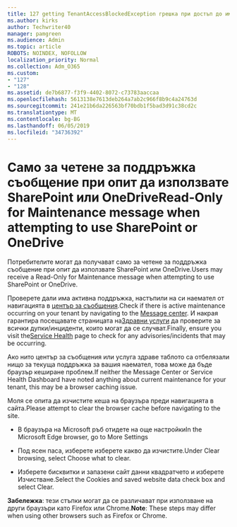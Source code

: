 ```yaml
---
title: 127 getting TenantAccessBlockedException грешка при достъп до имейл?
ms.author: kirks
author: Techwriter40
manager: pamgreen
ms.audience: Admin
ms.topic: article
ROBOTS: NOINDEX, NOFOLLOW
localization_priority: Normal
ms.collection: Adm_O365
ms.custom:
- "127"
- "128"
ms.assetid: de7b6877-f3f9-4402-8072-c73783aaccaa
ms.openlocfilehash: 5613138e7613deb264a7ab2c966f8b9c4a24763d
ms.sourcegitcommit: 241e21b6da226563bf70bdb1f5bad3d91c38cd2c
ms.translationtype: MT
ms.contentlocale: bg-BG
ms.lasthandoff: 06/05/2019
ms.locfileid: "34736392"
---
```

# <a name="read-only-for-maintenance-message-when-attempting-to-use-sharepoint-or-onedrive"></a><span data-ttu-id="58cc6-102">Само за четене за поддръжка съобщение при опит да използвате SharePoint или OneDrive</span><span class="sxs-lookup"><span data-stu-id="58cc6-102">Read-Only for Maintenance message when attempting to use SharePoint or OneDrive</span></span>

<span data-ttu-id="58cc6-103">Потребителите могат да получават само за четене за поддръжка съобщение при опит да използвате SharePoint или OneDrive.</span><span class="sxs-lookup"><span data-stu-id="58cc6-103">Users may receive a Read-Only for Maintenance message when attempting to use SharePoint or OneDrive.</span></span>

<span data-ttu-id="58cc6-104">Проверете дали има активна поддръжка, настъпили на си наемател от навигацията в [център за съобщения](https://portal.office.com/adminportal/home#/MessageCenter).</span><span class="sxs-lookup"><span data-stu-id="58cc6-104">Check if there is active maintenance occurring on your tenant by navigating to the [Message center](https://portal.office.com/adminportal/home#/MessageCenter).</span></span> <span data-ttu-id="58cc6-105">И накрая гарантира посещавате страницата на[Здравни услуги](https://portal.office.com/adminportal/home#/servicehealth) да проверите за всички дупки/инциденти, които могат да се случват.</span><span class="sxs-lookup"><span data-stu-id="58cc6-105">Finally, ensure you visit the[Service Health](https://portal.office.com/adminportal/home#/servicehealth) page to check for any advisories/incidents that may be occurring.</span></span>

<span data-ttu-id="58cc6-106">Ако нито център за съобщения или услуга здраве таблото са отбелязали нищо за текуща поддръжка за вашия наемател, това може да бъде браузър кеширане проблем.</span><span class="sxs-lookup"><span data-stu-id="58cc6-106">If neither the Message Center or Service Health Dashboard have noted anything about current maintenance for your tenant, this may be a browser caching issue.</span></span>

<span data-ttu-id="58cc6-107">Моля се опита да изчистите кеша на браузъра преди навигацията в сайта.</span><span class="sxs-lookup"><span data-stu-id="58cc6-107">Please attempt to clear the browser cache before navigating to the site.</span></span>

- <span data-ttu-id="58cc6-108">В браузъра на Microsoft ръб отидете на още настройки</span><span class="sxs-lookup"><span data-stu-id="58cc6-108">In the Microsoft Edge browser, go to More  Settings</span></span>

- <span data-ttu-id="58cc6-109">Под ясен паса, изберете изберете какво да изчистите.</span><span class="sxs-lookup"><span data-stu-id="58cc6-109">Under Clear browsing, select Choose what to clear.</span></span>
- <span data-ttu-id="58cc6-110">Изберете бисквитки и запазени сайт данни квадратчето и изберете Изчистване.</span><span class="sxs-lookup"><span data-stu-id="58cc6-110">Select the Cookies and saved website data check box and select Clear.</span></span>

<span data-ttu-id="58cc6-111">**Забележка**: тези стъпки могат да се различават при използване на други браузъри като Firefox или Chrome.</span><span class="sxs-lookup"><span data-stu-id="58cc6-111">**Note**: These steps may differ when using other browsers such as Firefox or Chrome.</span></span>

